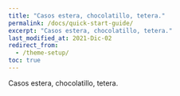 ```yaml
---
title: "Casos estera, chocolatillo, tetera."
permalink: /docs/quick-start-guide/
excerpt: "Casos estera, chocolatillo, tetera."
last_modified_at: 2021-Dic-02
redirect_from:
  - /theme-setup/
toc: true
---
```



Casos estera, chocolatillo, tetera. 
